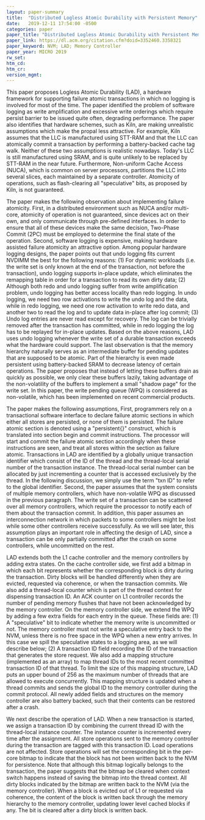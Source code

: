 ```yaml
---
layout: paper-summary
title:  "Distributed Logless Atomic Durability with Persistent Memory"
date:   2019-12-11 17:54:00 -0500
categories: paper
paper_title: "Distributed Logless Atomic Durability with Persistent Memory"
paper_link: https://dl.acm.org/citation.cfm?doid=3352460.3358321
paper_keyword: NVM; LAD; Memory Controller
paper_year: MICRO 2019
rw_set:
htm_cd:
htm_cr:
version_mgmt:
---
```


This paper proposes Logless Atomic Durability (LAD), a hardware framework for supporting failure atomic transactions in
which no logging is involved for most of the time. The paper identified the problem of software logging as write amplification
and excessive write orderings which require persist barrier to be issued quite often, degrading performance. The paper also 
identifies that hardware schemes, such as Kiln, are making unrealistic assumptions which make the propal less attractive.
For example, Kiln assumes that the LLC is manufactured using STT-RAM and that the LLC can atomically commit a transaction
by performing a battery-backed cache tag walk. Neither of these two assumptions is realistic nowadays. Today's LLC is still
manufactured using SRAM, and is quite unlikely to be replaced by STT-RAM in the near future. Furthermore, Non-uniform
Cache Access (NUCA), which is common on server processors, partitions the LLC into several slices, each maintained by
a separate controller. Atomicity of operations, such as flash-clearing all "speculative" bits, as proposed by Kiln, is
not guaranteed. 

The paper makes the following observation about implementing failure atomicity. First, in a distributed environment 
such as NUCA and/or multi-core, atomicity of operation is not guaranteed, since devices act on their own, and only
communicate through pre-defined interfaces. In order to ensure that all of these devices make the same decision, Two-Phase
Commit (2PC) must be employed to determine the final state of the operation. Second, software logging is expensive, making
hardware assisted failure atomicity an attractive option. Among popular hardware logging designs, the paper points out 
that undo logging fits current NVDIMM the best for the following reasons: (1) For dynamic workloads (i.e. the write set
is only known at the end of the transaction, not before the transaction), undo logging supports in-place update, which 
eliminates the remapping table in order for a transaction to read its own dirty data; (2) Although both redo and undo
logging suffer from write amplification problem, undo logging has better access locality than redo logging. In undo
logging, we need two row activations to write the undo log and the data, while in redo logging, we need one row activation
to write redo data, and another two to read the log and to update data in-place after log commit; (3) Undo log entries 
are never read except for recovery. The log can be trivially removed after the transaction has committed, while in redo
logging the log has to be replayed for in-place updates. Based on the above reasons, LAD uses undo logging whenever the 
write set of a durable transaction exceeds what the hardware could support. The last observation is that the memory hierarchy
naturally serves as an intermediate buffer for pending updates that are supposed to be atomic. Part of the hierarchy is 
even made persistent using battery-backed SRAM to decrease latency of certain operations. The paper proposes that instead
of letting these buffers drain as quickly as possible, we only clear these buffers lazily, taking advantage of the non-volatility
of the buffers to implement a small "shadow page" for the write set. In this paper, the write pending queue (WPQ) is 
considered as non-volatile, which has been implemented on recent commercial products. 

The paper makes the following assumptions, First, programmers rely on a transactional software interface to declare failure
atomic sections in which either all stores are persisted, or none of them is persisted. The failure atomic section is denoted
using a "persistent{}" construct, which is translated into section begin and commit instructions. The processor will start 
and commit the failure atomic section accordingly when these instructions are seen, and treat all stores within the section
as failure atomic. Transactions in LAD are identified by a globally unique transaction identifier which consist of the 
ID of the thread and the thread-local serial number of the transaction instance. The thread-local serial number can be 
allocated by just incrementing a counter that is accessed exclusively by the thread. In the following discussion, we 
simply use the term "txn ID" to refer to the global identifier. Second, the paper assumes that the system consists of 
multiple memory controllers, which have non-volatile WPQ as discussed in the previous paragraph. The write set of a transaction 
can be scattered over all memory controllers, which require the processor to notify each of them about the transaction 
commit. In addition, this paper assumes an interconnection network in which packets to some controllers might be lost while 
some other controllers receive successfully. As we will see later, this assumption plays an important role in affecting 
the design of LAD, since a transaction can be only partially committed after the crash on some controllers, while uncommitted 
on the rest.

LAD extends both the L1 cache controller and the memory controllers by adding extra states. On the cache controller side,
we first add a bitmap in which each bit represents whether the corresponding block is dirty during the transaction. Dirty 
blocks will be handled differently when they are evicted, requested via coherence, or when the transaction commits. We also
add a thread-local counter which is part of the thread context for dispensing transaction ID. An ACK counter on L1 controller
records the number of pending memory flushes that have not been acknowledged by the memory controller. On the memory controller
side, we extend the WPQ by adding a few extra fields for each entry in the queue. These fields are: (1) A "speculative" bit
to indicate whether the memory write is uncommitted or not. The memory controller must not write a speculative entry
back to the NVM, unless there is no free space in the WPQ when a new entry arrives. In this case we spill the speculative
states to a logging area, as we will describe below; (2) A transaction ID field recording the ID of the transaction that
generates the store request. We also add a mapping structure (implemented as an array) to map thread IDs to the most recent
committed transaction ID of that thread. To limit the size of this mapping structure, LAD puts an upper bound of 256
as the maximum number of threads that are allowed to execute concurrently. This mapping structure is updated when a thread
commits and sends the global ID to the memory controller during the commit protocol. All newly added fields and structures 
on the memory controller are also battery backed, such that their contents can be restored after a crash.

We next describe the operation of LAD. When a new transaction is started, we assign a transaction ID by combining the current
thread ID with the thread-local instance counter. The instance counter is incremented every time after the assignment. All
store operations sent to the memory controller during the transaction are tagged with this transaction ID. Load operations
are not affected. Store operations will set the corresponding bit in the per-core bitmap to indicate that the block
has not been written back to the NVM for persistence. Note that although this bitmap logically belongs to the transaction,
the paper suggests that the bitmap be cleared when context switch happens instead of saving the bitmap into the thread
context. All dirty blocks indicated by the bitmap are written back to the NVM (via the memory controller). When a block
is evicted out of L1 or requested via coherence, the content of the block is written back through the memory hierarchy
to the memory controller, updating lower level cached blocks if any. The bit is cleared after a dirty block is written
back.
